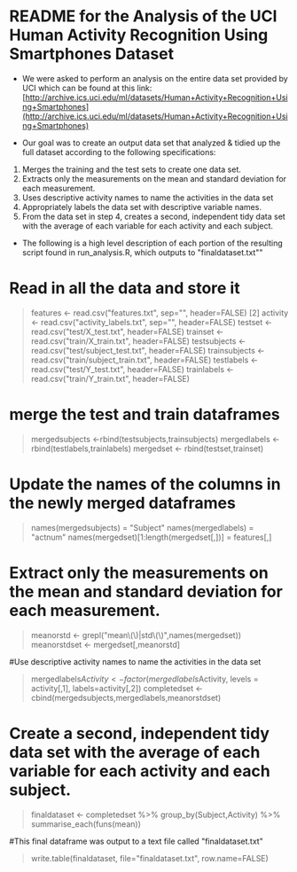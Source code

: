 # README for the Analysis of the UCI Human Activity Recognition Using Smartphones Dataset

* We were asked to perform an analysis on the entire data set provided by UCI which can be found at this link: [http://archive.ics.uci.edu/ml/datasets/Human+Activity+Recognition+Using+Smartphones](http://archive.ics.uci.edu/ml/datasets/Human+Activity+Recognition+Using+Smartphones)

* Our goal was to create an output data set that analyzed & tidied up the full dataset according to the following specifications:

1. Merges the training and the test sets to create one data set.
2. Extracts only the measurements on the mean and standard deviation for each measurement.
3. Uses descriptive activity names to name the activities in the data set
4. Appropriately labels the data set with descriptive variable names.
5. From the data set in step 4, creates a second, independent tidy data set with the average of each variable for each activity and each subject.

* The following is a high level description of each portion of the resulting script found in run_analysis.R, which outputs to "finaldataset.txt"" 

# Read in all the data and store it

>features <- read.csv("features.txt", sep="", header=FALSE) [2]
activity <- read.csv("activity_labels.txt", sep="", header=FALSE)
testset <- read.csv("test/X_test.txt", header=FALSE)
trainset <- read.csv("train/X_train.txt", header=FALSE)
testsubjects <- read.csv("test/subject_test.txt", header=FALSE)
trainsubjects <- read.csv("train/subject_train.txt", header=FALSE)
testlabels <- read.csv("test/Y_test.txt", header=FALSE)
trainlabels <- read.csv("train/Y_train.txt", header=FALSE)

# merge the test and train dataframes
>mergedsubjects <-rbind(testsubjects,trainsubjects)
mergedlabels <- rbind(testlabels,trainlabels)
mergedset <- rbind(testset,trainset)

# Update the names of the columns in the newly merged dataframes
>names(mergedsubjects) = "Subject"
names(mergedlabels) = "actnum"
names(mergedset)[1:length(mergedset[,])] = features[,]

# Extract only the measurements on the mean and standard deviation for each measurement.
>meanorstd <- grepl("mean\\(\\)|std\\(\\)",names(mergedset))
meanorstdset <- mergedset[,meanorstd]

#Use descriptive activity names to name the activities in the data set
>mergedlabels$Activity <- factor(mergedlabels$Activity, levels = activity[,1], labels=activity[,2])
completedset <- cbind(mergedsubjects,mergedlabels,meanorstdset)

# Create a second, independent tidy data set with the average of each variable for each activity and each subject.
>finaldataset <- completedset %>% group_by(Subject,Activity) %>% summarise_each(funs(mean))

#This final dataframe was output to a text file called "finaldataset.txt"
>write.table(finaldataset, file="finaldataset.txt", row.name=FALSE)



